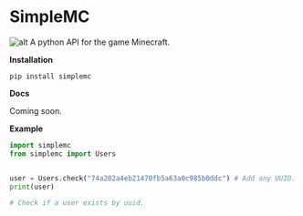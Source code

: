 # SimpleMC
![alt](https://images-ext-1.discordapp.net/external/ufSucFg1tEo2rUIkQo0OvlBWWz3hL5fwShsUEtakQLc/https/media.discordapp.net/attachments/754520300363841536/796397754145701938/unknown.png)
A python API for the game Minecraft.


**Installation**

  `pip install simplemc`

**Docs**
  
  Coming soon.

**Example**
```python
import simplemc
from simplemc import Users


user = Users.check("74a202a4eb21470fb5a63a0c985b0ddc") # Add any UUID.
print(user)

# Check if a user exists by uuid.
